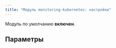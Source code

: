 ```yaml
---
title: "Модуль monitoring-kubernetes: настройки"
---
```


Модуль по умолчанию **включен**.

## Параметры

<!-- SCHEMA -->
